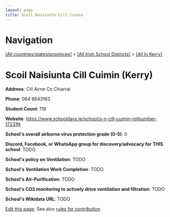 ```yaml
---
layout: page
title: Scoil Naisiunta Cill Cuimin
---
```

# Navigation

[[All countries/states/provinces]](../../..) > [[All Irish School Districts]](../..) > [[All In Kerry]](..)

# Scoil Naisiunta Cill Cuimin (Kerry)

**Address**: Cill Airne Co Chiarrai

**Phone**: 064 6643163

**Student Count**: 119

**Website**: <https://www.schooldays.ie/school/s-n-cill-cuimin-rollnumber-17231N>

**School's overall airborne virus protection grade (0-5)**: 0

**Discord, Facebook, or WhatsApp group for discovery/advocacy for THIS school**: TODO

**School's policy on Ventilation**: TODO

**School's Ventilation Work Completion**: TODO

**School's Air-Purification**: TODO

**School's CO2 monitoring to actively drive ventilation and filtration**: TODO

**School's Wikidata URL**: TODO


[Edit this page](https://github.com/ventilate-schools/Ireland/edit/main/./Kerry/Scoil_Naisiunta_Cill_Cuimin.md). See also [rules for contribution](../../../contribution-rules/)